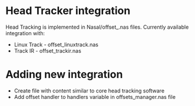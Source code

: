 Head Tracker integration
========================

Head Tracking is implemented in Nasal/offset_<trackername>.nas files. Currently available integration with:

* Linux Track - offset_linuxtrack.nas
* Track IR - offset_trackir.nas

# Adding new integration

* Create file with content similar to core head tracking software
* Add offset handler to handlers variable in offsets_manager.nas file